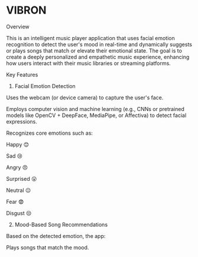 # VIBRON
Overview

This is an intelligent music player application that uses facial emotion recognition to detect the user's mood in real-time and dynamically suggests or plays songs that match or elevate their emotional state. The goal is to create a deeply personalized and empathetic music experience, enhancing how users interact with their music libraries or streaming platforms.

Key Features
1. Facial Emotion Detection

Uses the webcam (or device camera) to capture the user's face.

Employs computer vision and machine learning (e.g., CNNs or pretrained models like OpenCV + DeepFace, MediaPipe, or Affectiva) to detect facial expressions.

Recognizes core emotions such as:

Happy 😊

Sad 😢

Angry 😠

Surprised 😮

Neutral 😐

Fear 😨

Disgust 😒

2. Mood-Based Song Recommendations

Based on the detected emotion, the app:

Plays songs that match the mood.
